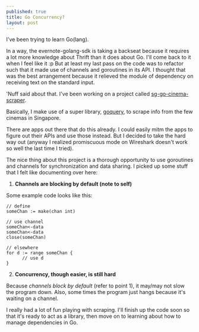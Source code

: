 ```yaml
---
published: true
title: Go Concurrency?
layout: post
---
```

I've been trying to learn Go(lang). 

In a way, the evernote-golang-sdk is taking a backseat because it requires a lot more knowledge about Thrift than it does about Go. I'll come back to it when I feel like it :p But at least my last pass on the code was to refactor such that it made use of channels and goroutines in its API. I thought that was the best arrangement because it relieved the module of dependency on receiving text on the standard input.

'Nuff said about that. I've been working on a project called [sg-go-cinema-scraper](http://www.github.com/quekshuy/sg-go-cinema-scraper).  

Basically, I make use of a super library, [goquery](http://www.github.com/PuerkitoBio/goquery), to scrape info from the few cinemas in Singapore.

There are apps out there that do this already. I could easily mitm the apps to figure out their APIs and use those instead. But I decided to take the hard way out (anyway I realized promiscuous mode on Wireshark doesn't work so well the last time I tried).

The nice thing about this project is a thorough opportunity to use goroutines and channels for synchronization and data sharing. I picked up some stuff that I felt like documenting over here:

1. __Channels are blocking by default (note to self)__

  Some example code looks like this:

```
// define
someChan := make(chan int)
  
// use channel
someChan<-data
someChan<-data
close(someChan)

// elsewhere
for d := range someChan {
      // use d
}
```

2. __Concurrency, though easier, is still hard__

Because _channels block by default_ (refer to point 1), it may/may not slow the program down. Also, some times the program just hangs because it's waiting on a channel.
 


I really had a lot of fun playing with scraping. I'll finish up the code soon so that it's ready to act as a library, then move on to learning about how to manage dependencies in Go.